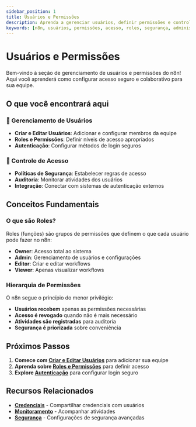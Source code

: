 ```yaml
---
sidebar_position: 1
title: Usuários e Permissões
description: Aprenda a gerenciar usuários, definir permissões e controlar acesso no n8n
keywords: [n8n, usuários, permissões, acesso, roles, segurança, administração]
---
```


# <IonicIcon name="people-outline" size={32} color="#ea4b71" /> Usuários e Permissões

Bem-vindo à seção de gerenciamento de usuários e permissões do n8n! Aqui você aprenderá como configurar acesso seguro e colaborativo para sua equipe.

## O que você encontrará aqui

### 👥 Gerenciamento de Usuários
- **Criar e Editar Usuários**: Adicionar e configurar membros da equipe
- **Roles e Permissões**: Definir níveis de acesso apropriados
- **Autenticação**: Configurar métodos de login seguros

### 🔐 Controle de Acesso
- **Políticas de Segurança**: Estabelecer regras de acesso
- **Auditoria**: Monitorar atividades dos usuários
- **Integração**: Conectar com sistemas de autenticação externos

## Conceitos Fundamentais

### O que são Roles?
Roles (funções) são grupos de permissões que definem o que cada usuário pode fazer no n8n:
- **Owner**: Acesso total ao sistema
- **Admin**: Gerenciamento de usuários e configurações
- **Editor**: Criar e editar workflows
- **Viewer**: Apenas visualizar workflows

### Hierarquia de Permissões
O n8n segue o princípio do menor privilégio:
- **Usuários recebem** apenas as permissões necessárias
- **Acesso é revogado** quando não é mais necessário
- **Atividades são registradas** para auditoria
- **Segurança é priorizada** sobre conveniência

## Próximos Passos

1. **Comece com [Criar e Editar Usuários](./criar-editar-usuarios)** para adicionar sua equipe
2. **Aprenda sobre [Roles e Permissões](./roles-permissoes)** para definir acesso
3. **Explore [Autenticação](./autenticacao)** para configurar login seguro

## Recursos Relacionados

- **[Credenciais](../credenciais/compartilhamento)** - Compartilhar credenciais com usuários
- **[Monitoramento](../monitoring/visualizar-execucoes)** - Acompanhar atividades
- **[Segurança](../../hosting-n8n/seguranca/autenticacao)** - Configurações de segurança avançadas 
